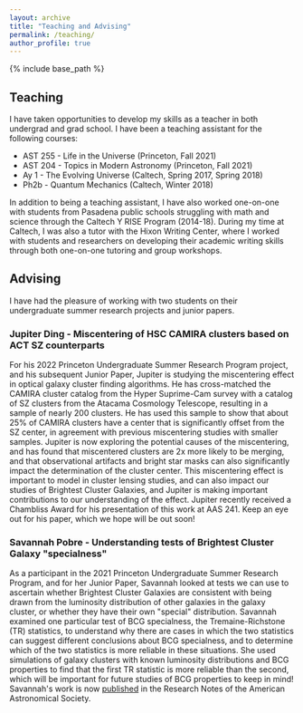 ```yaml
---
layout: archive
title: "Teaching and Advising"
permalink: /teaching/
author_profile: true
---
```


{% include base_path %}

## Teaching
I have taken opportunities to develop my skills as a teacher in both undergrad and grad school. I have been a teaching assistant for the following courses:
* AST 255 - Life in the Universe (Princeton, Fall 2021)
* AST 204 - Topics in Modern Astronomy (Princeton, Fall 2021) 
* Ay 1 - The Evolving Universe (Caltech, Spring 2017, Spring 2018)
* Ph2b - Quantum Mechanics (Caltech, Winter 2018)

In addition to being a teaching assistant, I have also worked one-on-one with students from Pasadena public schools struggling with math and science through the Caltech Y RISE Program (2014-18). During my time at Caltech, I was also a tutor with the Hixon Writing Center, where I worked with students and researchers on developing their academic writing skills through both one-on-one tutoring and group workshops.


## Advising
I have had the pleasure of working with two students on their undergraduate summer research projects and junior papers. 

### Jupiter Ding - Miscentering of HSC CAMIRA clusters based on ACT SZ counterparts 
For his 2022 Princeton Undergraduate Summer Research Program project, and his subsequent Junior Paper, Jupiter is studying the 
miscentering effect in optical galaxy cluster finding algorithms. He has cross-matched the CAMIRA cluster catalog from the Hyper Suprime-Cam survey 
with a catalog of SZ clusters from the Atacama Cosmology Telescope, resulting in a sample of nearly 200 clusters. He has used this sample to show that 
about 25% of CAMIRA clusters have a center that is significantly offset from the SZ center, in agreement with previous miscentering studies with 
smaller samples. Jupiter is now exploring the potential causes of the miscentering, and has found that miscentered clusters are 2x more likely to be 
merging, and that observational artifacts and bright star masks can also significantly impact the determination of the cluster center. This miscentering 
effect is important to model in cluster lensing studies, and can also impact our studies of Brightest Cluster Galaxies, and Jupiter is making important 
contributions to our understanding of the effect. Jupiter recently received a Chambliss Award for his presentation of this work at AAS 241. Keep an eye 
out for his paper, which we hope will be out soon!

### Savannah Pobre - Understanding tests of Brightest Cluster Galaxy "specialness"
As a participant in the 2021 Princeton Undergraduate Summer Research Program, and for her Junior Paper, Savannah looked at tests we can use to 
ascertain whether Brightest Cluster Galaxies are consistent with being drawn from the luminosity distribution of other galaxies in the galaxy cluster, or 
whether they have their own "special" distribution. Savannah examined one particular test of BCG specialness, the Tremaine-Richstone (TR) statistics, to 
understand why there are cases in which the two statistics can suggest different conclusions about BCG specialness, and to determine which of the two 
statistics is more reliable in these situations. She used simulations of galaxy clusters with known luminosity distributions and BCG properties to 
find that the first TR statistic is more reliable than the second, which will be important for future studies of BCG properties to keep in mind! 
Savannah's work is now [published](https://iopscience.iop.org/article/10.3847/2515-5172/acb9e1) in the Research Notes of the American Astronomical Society. 
